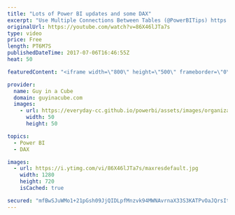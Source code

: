 ```yaml
---
title: "Lots of Power BI updates and some DAX"
excerpt: "Use Multiple Connections Between Tables (@PowerBITips) https://powerbi.tips/2017/07/use-multiple-connections-between-tables/  The ALL() Function in DAX (@ExceleratorBI) https://exceleratorbi.com.au/the-all-function-in-dax/  Responsive visualizations coming to Power BI https://powerbi.microsoft.com/en-us/blog/responsive-visualizations-coming-to-power-bi/"
originalUrl: https://youtube.com/watch?v=86X46lJTa7s
type: video
price: Free
length: PT6M7S
publishedDateTime: 2017-07-06T16:46:55Z
heat: 50

featuredContent: "<iframe width=\"800\" height=\"500\" frameborder=\"0\" src=\"https://www.youtube.com/embed/86X46lJTa7s\" allow=\"accelerometer; autoplay; encrypted-media; gyroscope; picture-in-picture\" allowfullscreen></iframe>"

provider:
  name: Guy in a Cube
  domain: guyinacube.com
  images:
    - url: https://everyday-cc.github.io/powerbi/assets/images/organizations/guyinacube.com-50x50.jpg
      width: 50
      height: 50

topics:
  - Power BI
  - DAX

images:
  - url: https://i.ytimg.com/vi/86X46lJTa7s/maxresdefault.jpg
    width: 1280
    height: 720
    isCached: true

secured: "mfBwSJuWMo1+21pGsh09JjQIDLpfMnzvk94MWNAvrnaX33S3KATPvOaJQrsItzmrJsUD2eomUzWtSXFQ7YJKK0Sxvaj+zWtRgKUzVL5wuwLN6iYbgT5WDyho3hG7G682+DKJP1Lc6GNcBdvs6yCUFN2s8Hq+f3mo53rLL13/v2docBVr7Wdp/cMiuftVRdTYTyec7xPe9JvqCegcJMDBqpiUzH752NR/Oj+TLD/r6zpx87hzxitBOsIzphx+gkKBiLIV5bbKPnv4/KRat8vgtrrF2DiCMUS/9jJnO1Ijmh1F+51lJcYz7zhYKcDzAr5rYJlaFo/XetCEc36lJ6Jgxwk5WwF9Y8+Edfxa1QZ7c5a5cqGl65N3Jrm7xB0q4nys6YGl7+GvcG+uuVJZO2KvSzEZI60zaS5lnhTW7JeAa+g=;IuEErifR0vD2j4om/iD+gQ=="
---
```


